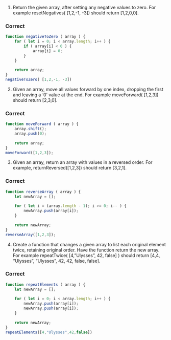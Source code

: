 1. Return the given array, after setting any negative values to zero.  For example resetNegatives( [1,2,-1, -3]) should return [1,2,0,0].

### Correct
```javascript
function negativeToZero ( array ) {
	for ( let i = 0; i < array.length; i++ ) {
		if ( array[i] < 0 ) {
			array[i] = 0;
		}
	}
	
	return array;
}
negativeToZero( [1,2,-1, -3])
```

2. Given an array, move all values forward by one index, dropping the first and leaving a ‘0’ value at the end.  For example moveForward( [1,2,3]) should return [2,3,0].

### Correct
```javascript
function moveForward ( array ) {
	array.shift();
	array.push(0);
	
	return array;
}
moveForward([1,2,3]);
```

3. Given an array, return an array with values in a reversed order.  For example, returnReversed([1,2,3]) should return [3,2,1].

### Correct
```javascript
function reverseArray ( array ) {
	let newArray = [];
	
	for ( let i = (array.length - 1); i >= 0; i-- ) {
		newArray.push(array[i]);
	}
	
	return newArray;
}
reverseArray([1,2,3]);
```

4. Create a function that changes a given array to list each original element twice, retaining original order.  Have the function return the new array.  For example repeatTwice( [4,”Ulysses”, 42, false] ) should return [4,4, “Ulysses”, “Ulysses”, 42, 42, false, false].

### Correct
```javascript
function repeatElements ( array ) {
	let newArray = [];
	
	for ( let i = 0; i < array.length; i++ ) {
		newArray.push(array[i]);
		newArray.push(array[i]);
	}
	
	return newArray;
}
repeatElements([4,"Ulysses",42,false])
```